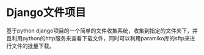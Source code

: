 # Django文件项目
基于python django项目的一个简单的文件收集系统，收集到指定的文件夹下，并且利用python的http服务来查看下载文件，同时可以利用paramiko库的sftp来进行文件的批量下载。
